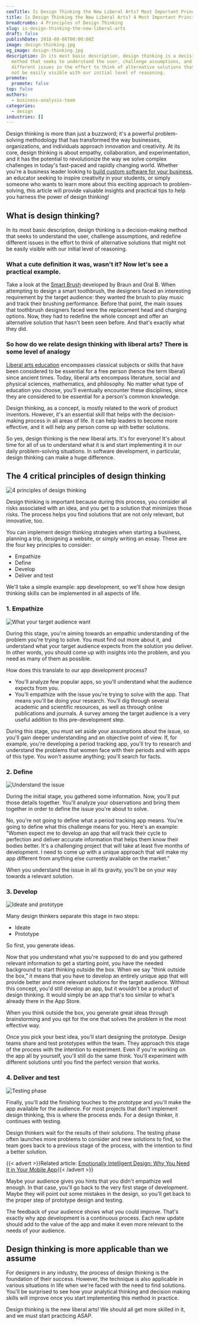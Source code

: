 ```yaml
---
ceoTitle: Is Design Thinking the New Liberal Arts? Most Important Principles
title: Is Design Thinking the New Liberal Arts? 4 Most Important Principles
breadcrumbs: 4 Principles of Design Thinking
slug: is-design-thinking-the-new-liberal-arts
draft: false
publishDate: 2018-08-08T00:00:00Z
image: design-thinking.jpg
og_image: design-thinking.jpg
description: In its most basic description, design thinking is a decision-making
  method that seeks to understand the user, challenge assumptions, and redefine
  different issues in the effort to think of alternative solutions that might
  not be easily visible with our initial level of reasoning.
promote:
  promote: false
top: false
authors:
  - business-analysis-team
categories:
  - design
industries: []
---
```

Design thinking is more than just a buzzword; it's a powerful problem-solving methodology that has transformed the way businesses, organizations, and individuals approach innovation and creativity. At its core, design thinking is about empathy, collaboration, and experimentation, and it has the potential to revolutionize the way we solve complex challenges in today's fast-paced and rapidly changing world. Whether you're a business leader looking to <a href="https://anadea.info/services/custom-software-development" target="_blank">build custom software for your business</a>, an educator seeking to inspire creativity in your students, or simply someone who wants to learn more about this exciting approach to problem-solving, this article will provide valuable insights and practical tips to help you harness the power of design thinking!

## What is design thinking?

In its most basic description, design thinking is a decision-making method that seeks to understand the user, challenge assumptions, and redefine different issues in the effort to think of alternative solutions that might not be easily visible with our initial level of reasoning.

### What a cute definition it was, wasn't it? Now let's see a practical example.

Take a look at the <a href="https://www.fastcompany.com/3060197/how-two-industrial-design-titans-are-helping-brands-simplify-tech" target="_blank">Smart Brush</a> developed by Braun and Oral B. When attempting to design a smart toothbrush, the designers faced an interesting requirement by the target audience: they wanted the brush to play music and track their brushing performance. Before that point, the main issues that toothbrush designers faced were the replacement head and charging options. Now, they had to redefine the whole concept and offer an alternative solution that hasn't been seen before. And that's exactly what they did.

### So how do we relate design thinking with liberal arts? There is some level of analogy

<a href="https://www.topuniversities.com/blog/what-liberal-arts-education" target="_blank">Liberal arts education</a> encompasses classical subjects or skills that have been considered to be essential for a free person (hence the term liberal) since ancient times. Today, liberal arts encompass literature, social and physical sciences, mathematics, and philosophy. No matter what type of education you choose, you'll eventually encounter these disciplines, since they are considered to be essential for a person's common knowledge.

Design thinking, as a concept, is mostly related to the work of product inventors. However, it's an essential skill that helps with the decision-making process in all areas of life. It can help leaders to become more effective, and it will help any person come up with better solutions.

So yes, design thinking is the new liberal arts. It's for everyone! It's about time for all of us to understand what it is and start implementing it in our daily problem-solving situations. In software development, in particular, design thinking can make a huge difference.

## The 4 critical principles of design thinking

![4 principles of design thinking](4_principles.jpg)

Design thinking is important because during this process, you consider all risks associated with an idea, and you get to a solution that minimizes those risks. The process helps you find solutions that are not only relevant, but innovative, too.

You can implement design thinking strategies when starting a business, planning a trip, designing a website, or simply writing an essay. These are the four key principles to consider:

* Empathize
* Define
* Develop
* Deliver and test

We'll take a simple example: app development, so we'll show how design thinking skills can be implemented in all aspects of life.

### 1. Empathize

![What your target audience want](Empathize.jpg)

During this stage, you're aiming towards an empathic understanding of the problem you're trying to solve. You must find out more about it, and understand what your target audience expects from the solution you deliver. In other words, you should come up with insights into the problem, and you need as many of them as possible.

How does this translate to our app development process?

* You'll analyze few popular apps, so you'll understand what the audience expects from you.
* You'll empathize with the issue you're trying to solve with the app. That means you'll be doing your research. You'll dig through several academic and scientific resources, as well as through online publications and journals. A survey among the target audience is a very useful addition to this pre-development step.

During this stage, you must set aside your assumptions about the issue, so you'll gain deeper understanding and an objective point of view. If, for example, you're developing a period tracking app, you'll try to research and understand the problems that women face with their periods and with apps of this type. You won't assume anything; you'll search for facts.

### 2. Define

![Understand the issue](Define.jpg)

During the initial stage, you gathered some information. Now, you'll put those details together. You'll analyze your observations and bring them together in order to define the issue you're about to solve.

No, you're not going to define what a period tracking app means. You're going to define what this challenge means for you. Here's an example: "Women expect me to develop an app that will track their cycle to perfection and deliver accurate information that helps them know their bodies better. It's a challenging project that will take at least five months of development. I need to come up with a unique approach that will make my app different from anything else currently available on the market."

When you understand the issue in all its gravity, you'll be on your way towards a relevant solution.

### 3. Develop

![Ideate and prototype](Develop.jpg)

Many design thinkers separate this stage in two steps:

* Ideate
* Prototype

So first, you generate ideas.

Now that you understand what you're supposed to do and you gathered relevant information to get a starting point, you have the needed background to start thinking outside the box. When we say "think outside the box," it means that you have to develop an entirely unique app that will provide better and more relevant solutions for the target audience. Without this concept, you'd still develop an app, but it wouldn't be a product of design thinking. It would simply be an app that's too similar to what's already there in the App Store.

When you think outside the box, you generate great ideas through brainstorming and you opt for the one that solves the problem in the most effective way.

Once you pick your best idea, you'll start designing the prototype. Design teams share and test prototypes within the team. They approach this stage of the process with the intention to experiment. Even if you're working on the app all by yourself, you'll still do the same think. You'll experiment with different solutions until you find the perfect version that works.

### 4. Deliver and test

![Testing phase](Usability-testing.jpg)

Finally, you'll add the finishing touches to the prototype and you'll make the app available for the audience. For most projects that don't implement design thinking, this is where the process ends. For a design thinker, it continues with testing.

Design thinkers wait for the results of their solutions. The testing phase often launches more problems to consider and new solutions to find, so the team goes back to a previous stage of the process, with the intention to find a better solution.

{{< advert >}}Related article: [Emotionally Intelligent Design: Why You Need It in Your Mobile App](https://anadea.info/blog/emotionally-intelligent-design-why-you-need-it-in-your-mobile-app){{< /advert >}}

Maybe your audience gives you hints that you didn't empathize well enough. In that case, you'll go back to the very first stage of development. Maybe they will point out some mistakes in the design, so you'll get back to the proper step of prototype design and testing.

The feedback of your audience shows what you could improve. That's exactly why app development is a continuous process. Each new update should add to the value of the app and make it even more relevant to the needs of your audience.

## Design thinking is more applicable than we assume

For designers in any industry, the process of design thinking is the foundation of their success. However, the technique is also applicable in various situations in life when we're faced with the need to find solutions. You'll be surprised to see how your analytical thinking and decision making skills will improve once you start implementing this method in practice.

Design thinking is the new liberal arts! We should all get more skilled in it, and we must start practicing ASAP.
